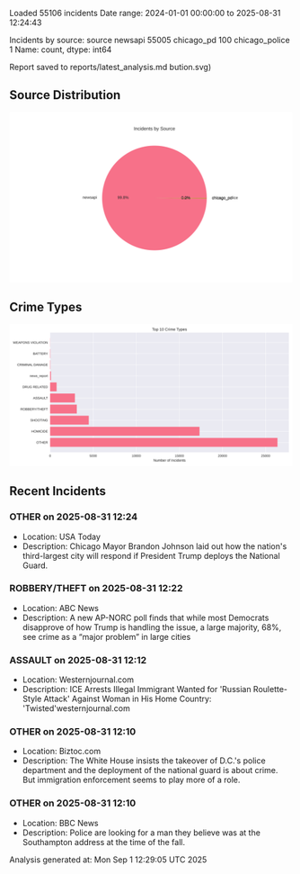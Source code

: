 
Loaded 55106 incidents
Date range: 2024-01-01 00:00:00 to 2025-08-31 12:24:43

Incidents by source:
source
newsapi           55005
chicago_pd          100
chicago_police        1
Name: count, dtype: int64

Report saved to reports/latest_analysis.md
bution.svg)

## Source Distribution
![Source Distribution](images/source_distribution.svg)

## Crime Types
![Crime Types](images/crime_types.svg)

## Recent Incidents

### OTHER on 2025-08-31 12:24
- Location: USA Today
- Description: Chicago Mayor Brandon Johnson laid out how the nation's third-largest city will respond if President Trump deploys the National Guard.


### ROBBERY/THEFT on 2025-08-31 12:22
- Location: ABC News
- Description: A new AP-NORC poll finds that while most Democrats disapprove of how Trump is handling the issue, a large majority, 68%, see crime as a “major problem” in large cities


### ASSAULT on 2025-08-31 12:12
- Location: Westernjournal.com
- Description: ICE Arrests Illegal Immigrant Wanted for 'Russian Roulette-Style Attack' Against Woman in His Home Country: 'Twisted'westernjournal.com


### OTHER on 2025-08-31 12:10
- Location: Biztoc.com
- Description: The White House insists the takeover of D.C.'s police department and the deployment of the national guard is about crime. But immigration enforcement seems to play more of a role.


### OTHER on 2025-08-31 12:10
- Location: BBC News
- Description: Police are looking for a man they believe was at the Southampton address at the time of the fall.

Analysis generated at: Mon Sep  1 12:29:05 UTC 2025
